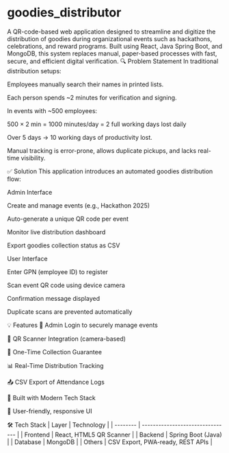 # goodies_distributor
A QR-code-based web application designed to streamline and digitize the distribution of goodies during organizational events such as hackathons, celebrations, and reward programs. Built using React, Java Spring Boot, and MongoDB, this system replaces manual, paper-based processes with fast, secure, and efficient digital verification.
🔍 Problem Statement
In traditional distribution setups:

Employees manually search their names in printed lists.

Each person spends ~2 minutes for verification and signing.

In events with ~500 employees:

500 × 2 min = 1000 minutes/day = 2 full working days lost daily

Over 5 days → 10 working days of productivity lost.

Manual tracking is error-prone, allows duplicate pickups, and lacks real-time visibility.

✅ Solution
This application introduces an automated goodies distribution flow:

Admin Interface

Create and manage events (e.g., Hackathon 2025)

Auto-generate a unique QR code per event

Monitor live distribution dashboard

Export goodies collection status as CSV

User Interface

Enter GPN (employee ID) to register

Scan event QR code using device camera

Confirmation message displayed

Duplicate scans are prevented automatically

💡 Features
🔐 Admin Login to securely manage events

📱 QR Scanner Integration (camera-based)

🎯 One-Time Collection Guarantee

📊 Real-Time Distribution Tracking

📤 CSV Export of Attendance Logs

🚀 Built with Modern Tech Stack

🧠 User-friendly, responsive UI

🛠 Tech Stack
| Layer    | Technology                       |
| -------- | -------------------------------- |
| Frontend | React, HTML5 QR Scanner          |
| Backend  | Spring Boot (Java)               |
| Database | MongoDB                          |
| Others   | CSV Export, PWA-ready, REST APIs |

